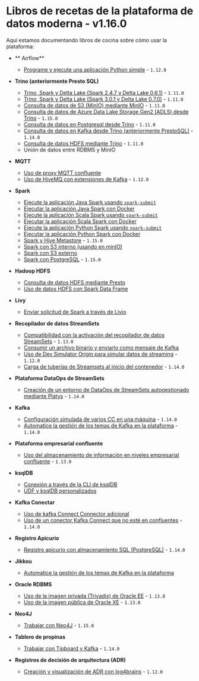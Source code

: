 # Libros de recetas de la plataforma de datos moderna - v1.16.0

Aquí estamos documentando libros de cocina sobre cómo usar la plataforma:

*   ** Airflow**
    *   [Programe y ejecute una aplicación Python simple](./recipes/airflow-schedule-python-app/README.md) - `1.12.0`

*   **Trino (anteriormente Presto SQL)**
    *   [Trino, Spark y Delta Lake (Spark 2.4.7 y Delta Lake 0.6.1)](./recipes/delta-lake-and-trino-spark2.4/README.md) - `1.11.0`
    *   [Trino, Spark y Delta Lake (Spark 3.0.1 y Delta Lake 0.7.0)](./recipes/delta-lake-and-trino-spark3.0/README.md) - `1.11.0`
    *   [Consulta de datos de S3 (MinIO) mediante MinIO](./recipes/querying-minio-with-trino/README.md) - `1.11.0`
    *   [Consulta de datos de Azure Data Lake Storage Gen2 (ADLS) desde Trino](./recipes/querying-adls-with-trino/README.md) - `1.15.0`
    *   [Consulta de datos en Postgresql desde Trino](./recipes/querying-postgresql-with-trino/README.md) - `1.11.0`
    *   [Consulta de datos en Kafka desde Trino (anteriormente PrestoSQL)](./recipes/querying-kafka-with-trino/README.md) - `1.14.0`
    *   [Consulta de datos HDFS mediante Trino](./recipes/querying-hdfs-with-presto/README.md) - `1.11.0`
    *   Unión de datos entre RDBMS y MinIO

*   **MQTT**
    *   [Uso de proxy MQTT confluente](./recipes/using-mqtt-proxy/README.md)
    *   [Uso de HiveMQ con extensiones de Kafka](./recipes/using-hivemq-with-kafka-extension/README.md) - `1.12.0`

*   **Spark**
    *   [Ejecute la aplicación Java Spark usando `spark-submit`](./recipes/run-spark-simple-app-java-submit/README.md)
    *   [Ejecutar la aplicación Java Spark con Docker](./recipes/run-spark-simple-app-java-docker/README.md)
    *   [Ejecute la aplicación Scala Spark usando `spark-submit`](./recipes/run-spark-simple-app-scala-submit/README.md)
    *   [Ejecutar la aplicación Scala Spark con Docker](./recipes/run-spark-simple-app-scala-docker/README.md)
    *   [Ejecute la aplicación Python Spark usando `spark-submit`](./recipes/run-spark-simple-app-python-submit/README.md)
    *   [Ejecutar la aplicación Python Spark con Docker](./recipes/run-spark-simple-app-python-docker/README.md)
    *   [Spark y Hive Metastore](./recipes/spark-and-hive-metastore/README.md) - `1.15.0`
    *   [Spark con S3 interno (usando en minIO)](./recipes/spark-with-internal-s3/README.md)
    *   [Spark con S3 externo](./recipes/spark-with-external-s3/README.md)
    *   [Spark con PostgreSQL](./recipes/spark-with-postgresql/README.md) - `1.15.0`

*   **Hadoop HDFS**
    *   [Consulta de datos HDFS mediante Presto](./recipes/querying-hdfs-with-presto/README.md)
    *   [Uso de datos HDFS con Spark Data Frame](./recipes/using-hdfs-with-spark/README.md)

*   **Livy**
    *   [Enviar solicitud de Spark a través de Livio](./recipes/run-spark-simple-app-scala-livy/README.md)

*   **Recopilador de datos StreamSets**
    *   [Compatibilidad con la activación del recopilador de datos StreamSets](./recipes/streamsets-oss-activation/README.md) - `1.13.0`
    *   [Consumir un archivo binario y enviarlo como mensaje de Kafka](./recipes/streamsets-binary-file-to-kafka/README.md)
    *   [Uso de Dev Simulator Origin para simular datos de streaming](./recipes/using-dev-simulator-origin/README.md) - `1.12.0`
    *   [Carga de tuberías de Streamsets al inicio del contenedor](./recipes/streamsets-loading-pipelines/README.md) - `1.14.0`

*   **Plataforma DataOps de StreamSets**
    *   [Creación de un entorno de DataOps de StreamSets autogestionado mediante Platys](./recipes/streamsets-dataops-creating-environment/README.md) - `1.14.0`

*   **Kafka**
    *   [Configuración simulada de varios CC en una máquina](./recipes/simulated-multi-dc-setup/README.md) - `1.14.0`
    *   [Automatice la gestión de los temas de Kafka en la plataforma](./recipes/jikkou-automate-kafka-topics-management/README.md) - `1.14.0`

*   **Plataforma empresarial confluente**
    *   [Uso del almacenamiento de información en niveles empresarial confluente](./recipes/confluent-tiered-storage/README.md) - `1.13.0`

*   **ksqlDB**
    *   [Conexión a través de la CLI de ksqlDB](./recipes/connecting-through-ksqldb-cli/README.md)
    *   [UDF y ksqlDB personalizados](./recipes/custom-udf-and-ksqldb/README.md)

*   **Kafka Conectar**
    *   [Uso de kafka Connect Connector adicional](./recipes/using-additional-kafka-connect-connector/README.md)
    *   [Uso de un conector Kafka Connect que no esté en confluentes](./recipes/using-kafka-connector-not-in-confluent-hub/README.md) - `1.14.0`

*   **Registro Apicurio**
    *   [Registro apicurio con almacenamiento SQL (PostgreSQL)](./recipes/apicurio-with-database-storage/README.md) - `1.14.0`

*   **Jikkou**
    *   [Automatice la gestión de los temas de Kafka en la plataforma](./recipes/jikkou-automate-kafka-topics-management/README.md)

*   **Oracle RDBMS**
    *   [Uso de la imagen privada (Trivadis) de Oracle EE](./recipes/using-private-oracle-ee-image/README.md) - `1.13.0`
    *   [Uso de la imagen pública de Oracle XE](./recipes/using-public-oracle-xe-image/README.md) - `1.13.0`

*   **Neo4J**
    *   [Trabajar con Neo4J](./recipes/working-with-neo4j/README.md) - `1.15.0`

*   **Tablero de propinas**
    *   [ Trabajar con Tipboard y Kafka](./recipes/tipboard-and-kafka/README.md) - `1.14.0`

*   **Registros de decisión de arquitectura (ADR)**
    *   [Creación y visualización de ADR con log4brains](./recipes/creating-adr-with-log4brains/README.md) - `1.12.0`
